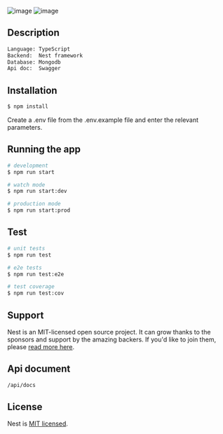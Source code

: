
![image](https://user-images.githubusercontent.com/54344779/233047990-578871f7-de5d-4d32-81dd-e71b7c7983a0.png)
![image](https://user-images.githubusercontent.com/54344779/233050952-683731b7-13de-48f6-9bf3-8cb18a96d04a.png)

## Description

```bash
Language: TypeScript
Backend:  Nest framework
Database: Mongodb
Api doc:  Swagger
```

## Installation

```bash
$ npm install
```
Create a .env file from the .env.example file and enter the relevant parameters.

## Running the app

```bash
# development
$ npm run start

# watch mode
$ npm run start:dev

# production mode
$ npm run start:prod
```

## Test

```bash
# unit tests
$ npm run test

# e2e tests
$ npm run test:e2e

# test coverage
$ npm run test:cov
```

## Support

Nest is an MIT-licensed open source project. It can grow thanks to the sponsors and support by the amazing backers. If you'd like to join them, please [read more here](https://docs.nestjs.com/support).

## Api document

```bash
/api/docs
```

## License

Nest is [MIT licensed](LICENSE).
